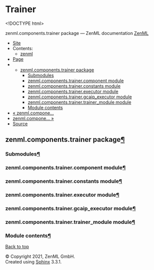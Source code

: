 # Trainer

&lt;!DOCTYPE html&gt;

zenml.components.trainer package — ZenML documentation  [ZenML](https://github.com/zenml-io/zenml/tree/456ef8120b4ca9aae8f8fca6e88c08f3cdf35c91/docs/sphinx_docs/_build/html/index.html)

*  [Site](https://github.com/zenml-io/zenml/tree/456ef8120b4ca9aae8f8fca6e88c08f3cdf35c91/docs/sphinx_docs/_build/html/index.html)
  * Contents:
    * [zenml](https://github.com/zenml-io/zenml/tree/456ef8120b4ca9aae8f8fca6e88c08f3cdf35c91/docs/sphinx_docs/_build/html/modules.html)
*  [Page](zenml.components.trainer.md)
  * * [zenml.components.trainer package](zenml.components.trainer.md)
      * [Submodules](zenml.components.trainer.md#submodules)
      * [zenml.components.trainer.component module](zenml.components.trainer.md#zenml-components-trainer-component-module)
      * [zenml.components.trainer.constants module](zenml.components.trainer.md#zenml-components-trainer-constants-module)
      * [zenml.components.trainer.executor module](zenml.components.trainer.md#zenml-components-trainer-executor-module)
      * [zenml.components.trainer.gcaip\_executor module](zenml.components.trainer.md#zenml-components-trainer-gcaip-executor-module)
      * [zenml.components.trainer.trainer\_module module](zenml.components.trainer.md#zenml-components-trainer-trainer-module-module)
      * [Module contents](zenml.components.trainer.md#module-contents)
* [ « zenml.compone...](zenml.components.tokenizer.md)
* [ zenml.compone... »](zenml.components.transform.md)
*  [Source](https://github.com/zenml-io/zenml/tree/456ef8120b4ca9aae8f8fca6e88c08f3cdf35c91/docs/sphinx_docs/_build/html/_sources/zenml.components.trainer.rst.txt)

## zenml.components.trainer package[¶](zenml.components.trainer.md#zenml-components-trainer-package)

### Submodules[¶](zenml.components.trainer.md#submodules)

### zenml.components.trainer.component module[¶](zenml.components.trainer.md#zenml-components-trainer-component-module)

### zenml.components.trainer.constants module[¶](zenml.components.trainer.md#zenml-components-trainer-constants-module)

### zenml.components.trainer.executor module[¶](zenml.components.trainer.md#zenml-components-trainer-executor-module)

### zenml.components.trainer.gcaip\_executor module[¶](zenml.components.trainer.md#zenml-components-trainer-gcaip-executor-module)

### zenml.components.trainer.trainer\_module module[¶](zenml.components.trainer.md#zenml-components-trainer-trainer-module-module)

### Module contents[¶](zenml.components.trainer.md#module-contents)

 [Back to top](zenml.components.trainer.md)

 © Copyright 2021, ZenML GmbH.  
 Created using [Sphinx](http://sphinx-doc.org/) 3.3.1.  


